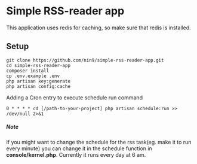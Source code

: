 # Simple RSS-reader app

This application uses redis for caching, so make sure that redis is installed.

## Setup

```
git clone https://github.com/nin9/simple-rss-reader-app.git
cd simple-rss-reader-app
composer install
cp .env.example .env
php artisan key:generate
php artisan config:cache
```

Adding a Cron entry to execute schedule run command
```
0 * * * * cd [/path-to-your-project] php artisan schedule:run >> /dev/null 2>&1
``` 

##### Note
If you might want to change the schedule for the rss task(eg. make it to run every minute) you can change it in the schedule function in **console/kernel.php**. 
Currently it runs every day at 6 am.